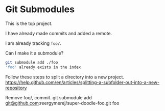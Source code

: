 # Git Submodules

This is the top project.

I have already made commits and added a remote.

I am already tracking `foo/`.

Can I make it a submodule?

```sh
git submodule add ./foo
'foo' already exists in the index
```


Follow these steps to split a directory into a new project.
  https://help.github.com/en/articles/splitting-a-subfolder-out-into-a-new-repository


Remove foo/, commit.
git submodule add git@github.com:reergymerej/super-doodle-foo.git foo
